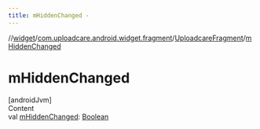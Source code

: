 ```yaml
---
title: mHiddenChanged -
---
```

//[widget](../../index.md)/[com.uploadcare.android.widget.fragment](../index.md)/[UploadcareFragment](index.md)/[mHiddenChanged](m-hidden-changed.md)



# mHiddenChanged  
[androidJvm]  
Content  
val [mHiddenChanged](m-hidden-changed.md): [Boolean](https://kotlinlang.org/api/latest/jvm/stdlib/kotlin/-boolean/index.html)  




